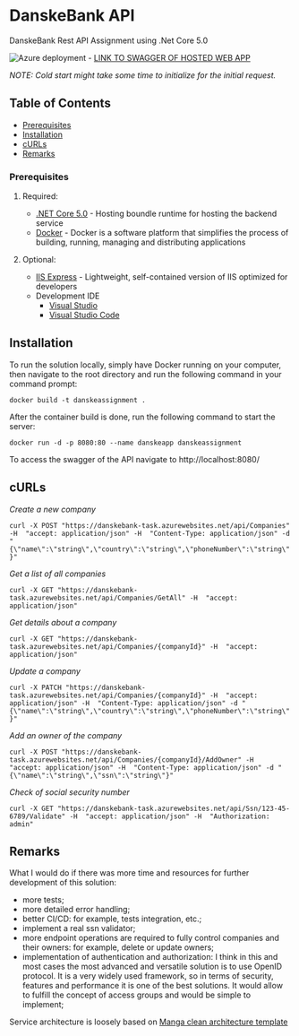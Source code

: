 # DanskeBank API

DanskeBank Rest API Assignment using .Net Core 5.0

![Azure deployment](https://github.com/sonderangebot10/DanskeBank-Assignment/actions/workflows/main_danskebank-task.yml/badge.svg) - [LINK TO SWAGGER OF HOSTED WEB APP](https://danskebank-task.azurewebsites.net/)

*NOTE: Cold start might take some time to initialize for the initial request.*

## Table of Contents

- [Prerequisites](#prerequisites)
- [Installation](#installation)
- [cURLs](#cURLs)
- [Remarks](#remarks)

### Prerequisites

1. Required:
    * [.NET Core 5.0](https://dotnet.microsoft.com/download/dotnet-core/5.0) - Hosting boundle runtime for hosting the backend service
	* [Docker](https://www.docker.com/) - Docker is a software platform that simplifies the process of building, running, managing and distributing applications
    
2. Optional:
    * [IIS Express](https://docs.microsoft.com/en-us/iis/extensions/introduction-to-iis-express/iis-express-overview) - Lightweight, self-contained version of IIS optimized for developers
    * Development IDE
        * [Visual Studio](https://visualstudio.microsoft.com/downloads)
        * [Visual Studio Code](https://code.visualstudio.com/)

## Installation 

To run the solution locally, simply have Docker running on your computer, then navigate to the root directory and run the following command in your command prompt:

`docker build -t danskeassignment .`

After the container build is done, run the following command to start the server:

`docker run -d -p 8080:80 --name danskeapp danskeassignment`

To access the swagger of the API navigate to http://localhost:8080/
    
## cURLs

*Create a new company*

`curl -X POST "https://danskebank-task.azurewebsites.net/api/Companies" -H  "accept: application/json" -H  "Content-Type: application/json" -d "{\"name\":\"string\",\"country\":\"string\",\"phoneNumber\":\"string\"}"`

*Get a list of all companies*

`curl -X GET "https://danskebank-task.azurewebsites.net/api/Companies/GetAll" -H  "accept: application/json"`

*Get details about a company*

`curl -X GET "https://danskebank-task.azurewebsites.net/api/Companies/{companyId}" -H  "accept: application/json"`

*Update a company*

`curl -X PATCH "https://danskebank-task.azurewebsites.net/api/Companies/{companyId}" -H  "accept: application/json" -H  "Content-Type: application/json" -d "{\"name\":\"string\",\"country\":\"string\",\"phoneNumber\":\"string\"}"`

*Add an owner of the company*

`curl -X POST "https://danskebank-task.azurewebsites.net/api/Companies/{companyId}/AddOwner" -H  "accept: application/json" -H  "Content-Type: application/json" -d "{\"name\":\"string\",\"ssn\":\"string\"}"`

*Check of social security number*

`curl -X GET "https://danskebank-task.azurewebsites.net/api/Ssn/123-45-6789/Validate" -H  "accept: application/json" -H  "Authorization: admin"`

## Remarks 

What I would do if there was more time and resources for further development of this solution:
- more tests;
- more detailed error handling;
- better CI/CD: for example, tests integration, etc.;
- implement a real ssn validator;
- more endpoint operations are required to fully control companies and their owners: for example, delete or update owners;
- implementation of authentication and authorization: I think in this and most cases the most advanced and versatile solution is to use OpenID protocol. It is a very widely used framework, so in terms of security, features and performance it is one of the best solutions. It would allow to fulfill the concept of access groups and would be simple to implement;

Service architecture is loosely based on [Manga clean architecture template](https://github.com/ivanpaulovich/clean-architecture-manga)
